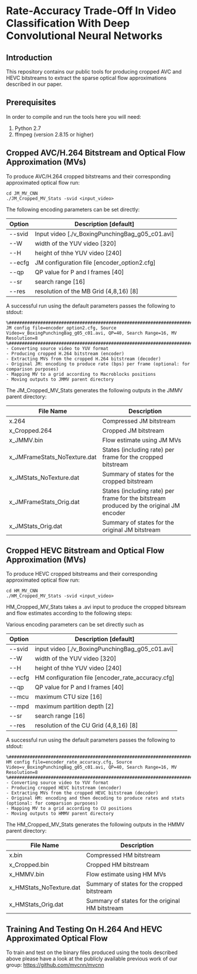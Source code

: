 # Rate-Accuracy Trade-Off In Video Classification With Deep Convolutional Neural Networks

## Introduction

This repository contains our public tools for producing cropped AVC and HEVC bitstreams to extract the sparse optical flow approximations  described in our paper.

## Prerequisites

In order to compile and run the tools here you will need:
1. Python 2.7 
2. ffmpeg (version 2.8.15 or higher)

## Cropped AVC/H.264 Bitstream and Optical Flow Approximation (MVs)
To produce AVC/H.264 cropped bitstreams and their corresponding approximated optical flow run:
```
cd JM_MV_CNN
./JM_Cropped_MV_Stats -svid <input_video>
```

The following encoding parameters can be set directly:

Option | Description [default]
---|---
--svid |  Input video [./v_BoxingPunchingBag_g05_c01.avi]
--W  | width of the YUV video [320]
--H | height of thhe YUV video [240]
--ecfg |  JM configuration file [encoder_option2.cfg]
--qp  |   QP value for P and I frames [40]
--sr  |   search range [16]
--res  |  resolution of the MB Grid (4,8,16) [8]

A successful run using the default parameters passes the following to stdout:
```
%########################################################################################
JM config file=encoder_option2.cfg, Source Video=v_BoxingPunchingBag_g05_c01.avi, QP=40, Search Range=16, MV Resolution=8
%########################################################################################
- Converting source video to YUV format
- Producing cropped H.264 bitstream (encoder)
- Extracting MVs from the cropped H.264 bitstream (decoder)
- Original JM: encoding to produce rate (bps) per frame (optional: for comparison purposes) 
- Mapping MV to a grid according to Macroblocks positions
- Moving outputs to JMMV parent directory
```
The JM_Cropped_MV_Stats generates the following outputs in the JMMV parent directory:

File Name | Description
---|---
x.264 | Compressed JM bitstream
x_Cropped.264 | Cropped JM bitstream
x_JMMV.bin | Flow estimate using JM MVs
x_JMFrameStats_NoTexture.dat | States (including rate) per frame for the cropped bitstream
x_JMStats_NoTexture.dat | Summary of states for the cropped bitstream
x_JMFrameStats_Orig.dat | States (including rate) per frame for the bitstream produced by the original JM encoder
x_JMStats_Orig.dat | Summary of states for the original JM bitstream

## Cropped HEVC Bitstream and Optical Flow Approximation (MVs)
To produce HEVC cropped bitstreams and their corresponding approximated optical flow run:
```
cd HM_MV_CNN
./HM_Cropped_MV_Stats -svid <input_video>
```

HM_Cropped_MV_Stats takes a .avi input to produce the cropped bitsream and flow estimates according to the following steps:

Various encoding parameters can be set directly such as

Option | Description [default]
---|---
--svid |  input video [./v_BoxingPunchingBag_g05_c01.avi]
--W  | width of the YUV video [320]
--H | height of thhe YUV video [240]
--ecfg |  HM configuration file [encoder_rate_accuracy.cfg]
--qp  |   QP value for P and I frames [40]
--mcu |   maximum CTU size [16]
--mpd |   maximum partition depth [2]
--sr  |   search range [16]
--res  |  resolution of the CU Grid (4,8,16) [8]


A successful run using the default parameters passes the following to stdout:
```
%########################################################################################
HM config file=encoder_rate_accuracy.cfg, Source Video=v_BoxingPunchingBag_g05_c01.avi, QP=40, Search Range=16, MV Resolution=8
%########################################################################################
- Converting source video to YUV format
- Producing cropped HEVC bitstream (encoder)
- Extracting MVs from the cropped HEVC bitstream (decoder)
- Original HM: encoding and then decoding to produce rates and stats (optional: for comparsion purposes)
- Mapping MV to a grid according to CU positions
- Moving outputs to HMMV parent directory
```

The HM_Cropped_MV_Stats generates the following outputs in the HMMV parent directory:

File Name | Description
---|---
x.bin | Compressed HM bitstream
x_Cropped.bin | Cropped HM bitstream
x_HMMV.bin | Flow estimate using HM MVs
x_HMStats_NoTexture.dat | Summary of states for the cropped bitstream
x_HMStats_Orig.dat | Summary of states for the original HM bitstream

## Training And Testing On H.264 And HEVC Approximated Optical Flow
To train and test on the binary files produced using the tools described above please have a look at the publicly available previous work of our group:
https://github.com/mvcnn/mvcnn

